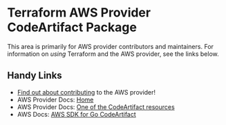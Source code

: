 # Terraform AWS Provider CodeArtifact Package

This area is primarily for AWS provider contributors and maintainers. For information on _using_ Terraform and the AWS provider, see the links below.


## Handy Links

* [Find out about contributing](https://hashicorp.github.io/terraform-provider-aws/#contribute) to the AWS provider!
* AWS Provider Docs: [Home](https://registry.terraform.io/providers/hashicorp/aws/latest/docs)
* AWS Provider Docs: [One of the CodeArtifact resources](https://registry.terraform.io/providers/hashicorp/aws/latest/docs/resources/codeartifact_domain)
* AWS Docs: [AWS SDK for Go CodeArtifact](https://docs.aws.amazon.com/sdk-for-go/api/service/codeartifact/)
